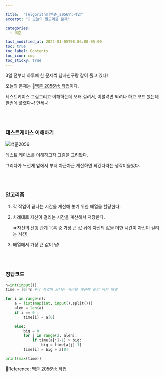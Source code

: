 ```yaml
---

title:  "[Algorithm]백준_2056번:작업"
excerpt: "🥳 오늘의 알고리즘 문제"

categories:
  - 백준

last_modified_at: 2022-01-05T08:06:00-05:00
toc: true
toc_label: Contents
toc_icon: cog
toc_sticky: true
---
```


3일 전부터 하루에 한 문제씩 남자친구랑 같이 풀고 있다!

오늘의 문제는 🚀<a href="https://www.acmicpc.net/problem/2056" target="_blank">백준 2056번: 작업</a>이다.

테스트케이스 그림그리고 이해하는데 오래 걸려서, 이럴려면 되려나 하고 코드 썼는데 한번에 풀렸다~! 만세~!

<br /><br />

### 테스트케이스 이해하기

![백준2056](https://user-images.githubusercontent.com/42812764/148235121-c321110d-42a3-4933-9caa-1482c017a856.png)

테스트 케이스를 이해하고자 그림을 그려봤다.

그리다가 느낀게 앞에서 부터 차근차근 계산하면 되겠다라는 생각이들었다.

<br /><br />

### 알고리즘

1. 각 작업이 끝나는 시간을 계산해 놓기 위한 배열을 할당한다.

2. 차례대로 자신이 걸리는 시간을 계산해서 저장한다.

     ⇒자신의 선행 관계 목록 중 가장 큰 값 뒤에 자신의 값을 더한 시간이 자신이 걸리는 시간!

3. 배열에서 가장 큰 값이 답!



<br /><br />

### 정답코드

```python
n=int(input())
time = [0]*n #각 작업이 끝나는 시간을 계산해 놓기 위한 배열

for i in range(n):
    a = list(map(int, input().split()))
    alen = len(a)
    if i == 0 :
        time[i] = a[0]

    else:
        big = 0
        for j in range(2, alen):
            if time[a[j]-1] > big:
                big = time[a[j]-1]
        time[i] = big + a[0]

print(max(time))
```





🚀Reference: <a href="https://www.acmicpc.net/problem/2056" target="_blank">백준 2056번: 작업</a>

<br />

<br />

<br />

<br />




